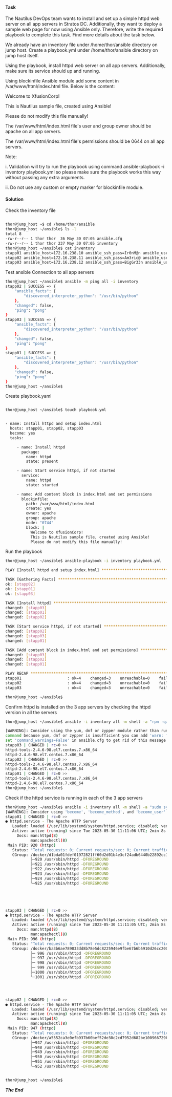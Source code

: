 #### Task

The Nautilus DevOps team wants to install and set up a simple httpd web server on all app servers in Stratos DC. Additionally, they want to deploy a sample web page for now using Ansible only. Therefore, write the required playbook to complete this task. Find more details about the task below.



We already have an inventory file under /home/thor/ansible directory on jump host. Create a playbook.yml under /home/thor/ansible directory on jump host itself.

Using the playbook, install httpd web server on all app servers. Additionally, make sure its service should up and running.

Using blockinfile Ansible module add some content in /var/www/html/index.html file. Below is the content:

Welcome to XfusionCorp!

This is Nautilus sample file, created using Ansible!

Please do not modify this file manually!

The /var/www/html/index.html file's user and group owner should be apache on all app servers.

The /var/www/html/index.html file's permissions should be 0644 on all app servers.

Note:

i. Validation will try to run the playbook using command ansible-playbook -i inventory playbook.yml so please make sure the playbook works this way without passing any extra arguments.

ii. Do not use any custom or empty marker for blockinfile module.

#### Solution

Check the inventory file

```bash

thor@jump_host ~$ cd /home/thor/ansible
thor@jump_host ~/ansible$ ls -l
total 8
-rw-r--r-- 1 thor thor  36 May 30 07:05 ansible.cfg
-rw-r--r-- 1 thor thor 237 May 30 07:05 inventory
thor@jump_host ~/ansible$ cat inventory 
stapp01 ansible_host=172.16.238.10 ansible_ssh_pass=Ir0nM@n ansible_user=tony
stapp02 ansible_host=172.16.238.11 ansible_ssh_pass=Am3ric@ ansible_user=steve
stapp03 ansible_host=172.16.238.12 ansible_ssh_pass=BigGr33n ansible_user=bannerthor@jump_host ~/ansible$ 

```


Test ansible Connection to all app servers

```bash
thor@jump_host ~/ansible$ ansible -m ping all -i inventory
stapp02 | SUCCESS => {
    "ansible_facts": {
        "discovered_interpreter_python": "/usr/bin/python"
    }, 
    "changed": false, 
    "ping": "pong"
}
stapp03 | SUCCESS => {
    "ansible_facts": {
        "discovered_interpreter_python": "/usr/bin/python"
    }, 
    "changed": false, 
    "ping": "pong"
}
stapp01 | SUCCESS => {
    "ansible_facts": {
        "discovered_interpreter_python": "/usr/bin/python"
    }, 
    "changed": false, 
    "ping": "pong"
}
thor@jump_host ~/ansible$ 

```

Create playbook.yaml


```bash

thor@jump_host ~/ansible$ touch playbook.yml


- name: Install httpd and setup index.html
  hosts: stapp01, stapp02, stapp03
  become: yes
  tasks:

     - name: Install httpd
       package:
         name: httpd
         state: present

     - name: Start service httpd, if not started
       service:
         name: httpd
         state: started

     - name: Add content block in index.html and set permissions
       blockinfile:
         path: /var/www/html/index.html
         create: yes
         owner: apache
         group: apache
         mode: "0744"
         block: |
           Welcome to XfusionCorp!
           This is Nautilus sample file, created using Ansible!
           Please do not modify this file manually!
```
Run the playbook

```bash
thor@jump_host ~/ansible$ ansible-playbook -i inventory playbook.yml

PLAY [Install httpd and setup index.html] *************************************************************

TASK [Gathering Facts] ********************************************************************************
ok: [stapp02]
ok: [stapp01]
ok: [stapp03]

TASK [Install httpd] **********************************************************************************
changed: [stapp03]
changed: [stapp01]
changed: [stapp02]

TASK [Start service httpd, if not started] ************************************************************
changed: [stapp02]
changed: [stapp03]
changed: [stapp01]

TASK [Add content block in index.html and set permissions] ********************************************
changed: [stapp03]
changed: [stapp02]
changed: [stapp01]

PLAY RECAP ********************************************************************************************
stapp01                    : ok=4    changed=3    unreachable=0    failed=0    skipped=0    rescued=0    ignored=0   
stapp02                    : ok=4    changed=3    unreachable=0    failed=0    skipped=0    rescued=0    ignored=0   
stapp03                    : ok=4    changed=3    unreachable=0    failed=0    skipped=0    rescued=0    ignored=0   

thor@jump_host ~/ansible$ 
```

Confirm httpd is installed on the 3 app servers by checking the httpd version in all the servers

```bash
thor@jump_host ~/ansible$ ansible -i inventory all -m shell -a "rpm -qa | grep -e httpd" 

[WARNING]: Consider using the yum, dnf or zypper module rather than running 'rpm'.  If you need to use
command because yum, dnf or zypper is insufficient you can add 'warn: false' to this command task or
set 'command_warnings=False' in ansible.cfg to get rid of this message.
stapp03 | CHANGED | rc=0 >>
httpd-tools-2.4.6-98.el7.centos.7.x86_64
httpd-2.4.6-98.el7.centos.7.x86_64
stapp02 | CHANGED | rc=0 >>
httpd-tools-2.4.6-98.el7.centos.7.x86_64
httpd-2.4.6-98.el7.centos.7.x86_64
stapp01 | CHANGED | rc=0 >>
httpd-tools-2.4.6-98.el7.centos.7.x86_64
httpd-2.4.6-98.el7.centos.7.x86_64
thor@jump_host ~/ansible$ 
```


Check if the httpd service is running in each of the 3 app servers

```bash
thor@jump_host ~/ansible$ ansible -i inventory all -m shell -a "sudo systemctl status httpd"
[WARNING]: Consider using 'become', 'become_method', and 'become_user' rather than running sudo
stapp01 | CHANGED | rc=0 >>
● httpd.service - The Apache HTTP Server
   Loaded: loaded (/usr/lib/systemd/system/httpd.service; disabled; vendor preset: disabled)
   Active: active (running) since Tue 2023-05-30 11:11:06 UTC; 2min 8s ago
     Docs: man:httpd(8)
           man:apachectl(8)
 Main PID: 920 (httpd)
   Status: "Total requests: 0; Current requests/sec: 0; Current traffic:   0 B/sec"
   CGroup: /docker/d1bda01fdef01972821ff60d2d01b4e3cf24adb6440b22892cc16991e248725f/system.slice/httpd.service
           ├─920 /usr/sbin/httpd -DFOREGROUND
           ├─921 /usr/sbin/httpd -DFOREGROUND
           ├─922 /usr/sbin/httpd -DFOREGROUND
           ├─923 /usr/sbin/httpd -DFOREGROUND
           ├─924 /usr/sbin/httpd -DFOREGROUND
           └─925 /usr/sbin/httpd -DFOREGROUND





stapp03 | CHANGED | rc=0 >>
● httpd.service - The Apache HTTP Server
   Loaded: loaded (/usr/lib/systemd/system/httpd.service; disabled; vendor preset: disabled)
   Active: active (running) since Tue 2023-05-30 11:11:05 UTC; 2min 8s ago
     Docs: man:httpd(8)
           man:apachectl(8)
 Main PID: 996 (httpd)
   Status: "Total requests: 0; Current requests/sec: 0; Current traffic:   0 B/sec"
   CGroup: /docker/ba3b6ae789033dd8b78e5dc8225946e9fbe67b6b5910d26cc2004b6ab19873a3/system.slice/httpd.service
           ├─ 996 /usr/sbin/httpd -DFOREGROUND
           ├─ 997 /usr/sbin/httpd -DFOREGROUND
           ├─ 998 /usr/sbin/httpd -DFOREGROUND
           ├─ 999 /usr/sbin/httpd -DFOREGROUND
           ├─1000 /usr/sbin/httpd -DFOREGROUND
           └─1001 /usr/sbin/httpd -DFOREGROUND




stapp02 | CHANGED | rc=0 >>
● httpd.service - The Apache HTTP Server
   Loaded: loaded (/usr/lib/systemd/system/httpd.service; disabled; vendor preset: disabled)
   Active: active (running) since Tue 2023-05-30 11:11:05 UTC; 2min 8s ago
     Docs: man:httpd(8)
           man:apachectl(8)
 Main PID: 947 (httpd)
   Status: "Total requests: 0; Current requests/sec: 0; Current traffic:   0 B/sec"
   CGroup: /docker/a5552ca3e0efb937b60bef52de30c2cd7952d682be100966729bab2dcd84d597/system.slice/httpd.service
           ├─947 /usr/sbin/httpd -DFOREGROUND
           ├─948 /usr/sbin/httpd -DFOREGROUND
           ├─949 /usr/sbin/httpd -DFOREGROUND
           ├─950 /usr/sbin/httpd -DFOREGROUND
           ├─951 /usr/sbin/httpd -DFOREGROUND
           └─952 /usr/sbin/httpd -DFOREGROUND


thor@jump_host ~/ansible$
```


***The End***

